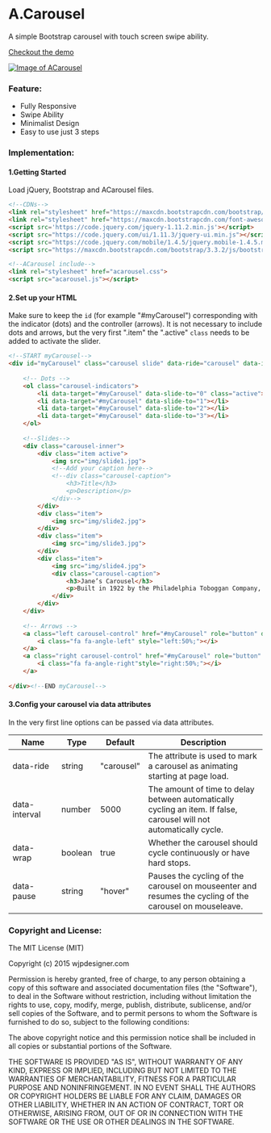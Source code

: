 # A.Carousel
A simple Bootstrap carousel with touch screen swipe ability.

[Checkout the demo](http://wjpdesigner.com/acarousel/)

[![Image of ACarousel](http://wjpdesigner.com/acarousel/screenshot.png?1)](http://wjpdesigner.com/acarousel/)

### Feature:
- Fully Responsive
- Swipe Ability
- Minimalist Design
- Easy to use just 3 steps

### Implementation:
#### 1.Getting Started
Load jQuery, Bootstrap and ACarousel files.
```html
<!--CDNs-->
<link rel="stylesheet" href="https://maxcdn.bootstrapcdn.com/bootstrap/3.3.2/css/bootstrap.min.css">
<link rel="stylesheet" href="https://maxcdn.bootstrapcdn.com/font-awesome/4.3.0/css/font-awesome.min.css">
<script src='https://code.jquery.com/jquery-1.11.2.min.js'></script>
<script src="https://code.jquery.com/ui/1.11.3/jquery-ui.min.js"></script>
<script src="https://code.jquery.com/mobile/1.4.5/jquery.mobile-1.4.5.min.js"></script>
<script src="https://maxcdn.bootstrapcdn.com/bootstrap/3.3.2/js/bootstrap.min.js"></script>

<!--ACarousel include-->
<link rel="stylesheet" href="acarousel.css">
<script src="acarousel.js"></script>
```
#### 2.Set up your HTML
Make sure to keep the `id` (for example "#myCarousel") corresponding with the indicator (dots) and the controller (arrows).
It is not necessary to include dots and arrows, but the very first ".item" the ".active" `class` needs to be added to activate the slider.
```html
<!--START myCarousel-->
<div id="myCarousel" class="carousel slide" data-ride="carousel" data-interval="false" data-wrap="true" data-pause="hover">
		
	<!-- Dots -->
  	<ol class="carousel-indicators">
    	<li data-target="#myCarousel" data-slide-to="0" class="active"></li>
    	<li data-target="#myCarousel" data-slide-to="1"></li>
    	<li data-target="#myCarousel" data-slide-to="2"></li>
    	<li data-target="#myCarousel" data-slide-to="3"></li>
  	</ol>
  		
  	<!--Slides-->
  	<div class="carousel-inner">
  		<div class="item active">
  			<img src="img/slide1.jpg">
  			<!--Add your caption here-->
  			<!--div class="carousel-caption">
    			<h3>Title</h3>
    			<p>Description</p>
  			</div-->
		</div>
		<div class="item">
  			<img src="img/slide2.jpg">
		</div>
		<div class="item">
  			<img src="img/slide3.jpg">
		</div>
		<div class="item">
  			<img src="img/slide4.jpg">
  			<div class="carousel-caption">
    			<h3>Jane’s Carousel</h3>
    			<p>Built in 1922 by the Philadelphia Toboggan Company, the carousel was lovingly restored and donated to the park by Jane and David Walentas. Located in the Empire Fulton Ferry section of Brooklyn Bridge Park, Jane’s Carousel is housed in a gorgeous glass pavilion, designed by Pritzker-prize winning architect Jean Nouvel.</p>
  			</div>
		</div>
	</div>
		
	<!-- Arrows -->
  	<a class="left carousel-control" href="#myCarousel" role="button" data-slide="prev">
  		<i class="fa fa-angle-left" style="left:50%;"></i>
  	</a>
  	<a class="right carousel-control" href="#myCarousel" role="button" data-slide="next">
    	<i class="fa fa-angle-right"style="right:50%;"></i>
  	</a>
  		
</div><!--END myCarousel-->
```
#### 3.Config your carousel via data attributes
In the very first line options can be passed via data attributes.
<table class="table" width="100%">
	<thead>
		 <tr>
    		<th width="20%">Name</th>
    		<th width="15%">Type</th>
    		<th width="15%">Default</th>
    		<th width="50%">Description</th>
  		</tr>
  	</thead>
  	<tbody>
  		<tr>
    		<td>data-ride</td>
    		<td>string</td>
    		<td>"carousel"</td>
    		<td>The attribute is used to mark a carousel as animating starting at page load.</td>
  		</tr>
  		<tr>
    		<td>data-interval</td>
    		<td>number</td>
    		<td>5000</td>
    		<td>The amount of time to delay between automatically cycling an item. If false, carousel will not automatically cycle.</td>
  		</tr>
  		<tr>
    		<td>data-wrap</td>
    		<td>boolean</td>
    		<td>true</td>
    		<td>Whether the carousel should cycle continuously or have hard stops.</td>
  		</tr>
  		<tr>
    		<td>data-pause</td>
    		<td>string</td>
    		<td>"hover"</td>
    		<td>Pauses the cycling of the carousel on mouseenter and resumes the cycling of the carousel on mouseleave.</td>
  		</tr>
	</tbody>
<table>

### Copyright and License:
The MIT License (MIT)

Copyright (c) 2015 wjpdesigner.com

Permission is hereby granted, free of charge, to any person obtaining a copy of this software and associated documentation files (the "Software"), to deal in the Software without restriction, including without limitation the rights to use, copy, modify, merge, publish, distribute, sublicense, and/or sell copies of the Software, and to permit persons to whom the Software is furnished to do so, subject to the following conditions:

The above copyright notice and this permission notice shall be included in all copies or substantial portions of the Software.

THE SOFTWARE IS PROVIDED "AS IS", WITHOUT WARRANTY OF ANY KIND, EXPRESS OR IMPLIED, INCLUDING BUT NOT LIMITED TO THE WARRANTIES OF MERCHANTABILITY, FITNESS FOR A PARTICULAR PURPOSE AND NONINFRINGEMENT. IN NO EVENT SHALL THE AUTHORS OR COPYRIGHT HOLDERS BE LIABLE FOR ANY CLAIM, DAMAGES OR OTHER LIABILITY, WHETHER IN AN ACTION OF CONTRACT, TORT OR OTHERWISE, ARISING FROM, OUT OF OR IN CONNECTION WITH THE SOFTWARE OR THE USE OR OTHER DEALINGS IN THE SOFTWARE.